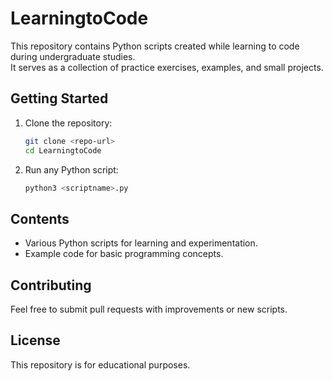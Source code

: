 # LearningtoCode

This repository contains Python scripts created while learning to code during undergraduate studies.  
It serves as a collection of practice exercises, examples, and small projects.

## Getting Started

1. Clone the repository:
   ```bash
   git clone <repo-url>
   cd LearningtoCode
   ```

2. Run any Python script:
   ```bash
   python3 <scriptname>.py
   ```

## Contents

- Various Python scripts for learning and experimentation.
- Example code for basic programming concepts.

## Contributing

Feel free to submit pull requests with improvements or new scripts.

## License

This repository is for educational purposes.
